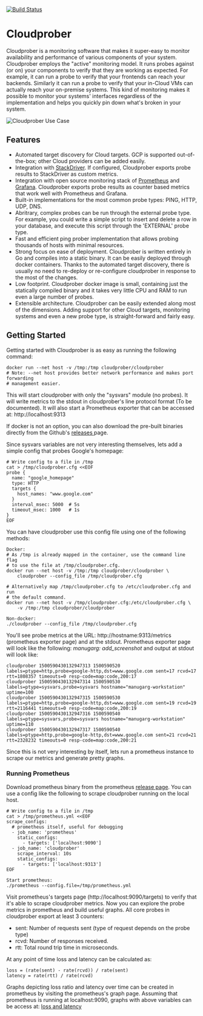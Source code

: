 [![Build
Status](https://travis-ci.org/google/cloudprober.svg?branch=master)](https://travis-ci.org/google/cloudprober)

# Cloudprober

Cloudprober is a monitoring software that makes it super-easy to monitor
availability and performance of various components of your system. Cloudprober
employs the "active" monitoring model. It runs probes against (or on) your
components to verify that they are working as expected. For example, it can run
a probe to verify that your frontends can reach your backends. Similarly it can
run a probe to verify that your in-Cloud VMs can actually reach your on-premise
systems. This kind of monitoring makes it possible to monitor your systems'
interfaces regardless of the implementation and helps you quickly pin down
what's broken in your system.

![Cloudprober Use
Case](https://manugarg.github.io/cloudprober_assets/diagrams/cloudprober_use_case.svg)

## Features

*   Automated target discovery for Cloud targets. GCP is supported
    out-of-the-box; other Cloud providers can be added easily.
*   Integration with [StackDriver](https://cloud.google.com/stackdriver/). If
    configured, Cloudprober exports probe results to StackDriver as custom
    metrics.
*   Integration with open source monitoring stack of
    [Prometheus](http://prometheus.io) and [Grafana](http://grafana.com).
    Cloudprober exports probe results as counter based metrics that work well
    with Prometheus and Grafana.
*   Built-in implementations for the most common probe types: PING, HTTP, UDP,
    DNS.
*   Abritrary, complex probes can be run through the external probe type. For
    example, you could write a simple script to insert and delete a row in your
    database, and execute this script through the 'EXTERNAL' probe type.
*   Fast and efficient ping prober implementation that allows probing thousands
    of hosts with minimal resources.
*   Strong focus on ease of deployment. Cloudprober is written entirely in Go
    and compiles into a static binary. It can be easily deployed through docker
    containers. Thanks to the automated target discovery, there is usually no
    need to re-deploy or re-configure cloudprober in response to the most of the
    changes.
*   Low footprint. Cloudprober docker image is small, containing just the
    statically compiled binary and it takes very little CPU and RAM to run even
    a large number of probes.
*   Extensible architecture. Cloudprober can be easily extended along most of
    the dimensions. Adding support for other Cloud targets, monitoring systems
    and even a new probe type, is straight-forward and fairly easy.

## Getting Started

Getting started with Cloudprober is as easy as running the following command:

```
docker run --net host -v /tmp:/tmp cloudprober/cloudprober
# Note: --net host provides better network performance and makes port forwarding
# management easier.
```

This will start cloudprober with only the "sysvars" module (no probes). It will
write metrics to the stdout in cloudprober's line protocol format (To be
documented). It will also start a Prometheus exporter that can be accessed at:
http://localhost:9313

If docker is not an option, you can also download the pre-built binaries
directly from the Github's [releases
](http://github.com/google/cloudprober/releases) page.

Since sysvars variables are not very interesting themselves, lets add a simple
config that probes Google's homepage:

```shell
# Write config to a file in /tmp
cat > /tmp/cloudprober.cfg <<EOF
probe {
  name: "google_homepage"
  type: HTTP
  targets {
    host_names: "www.google.com"
  }
  interval_msec: 5000  # 5s
  timeout_msec: 1000   # 1s
}
EOF
```

You can have cloudprober use this config file using one of the following
methods:

```shell
Docker:
# As /tmp is already mapped in the container, use the command line flag
# to use the file at /tmp/cloudprober.cfg.
docker run --net host -v /tmp:/tmp cloudprober/cloudprober \
    cloudprober --config_file /tmp/cloudprober.cfg

# Alternatively map /tmp/cloudprober.cfg to /etc/cloudprober.cfg and run
# the default command.
docker run --net host -v /tmp/cloudprober.cfg:/etc/cloudprober.cfg \
    -v /tmp:/tmp cloudprober/cloudprober

Non-docker:
./cloudprober --config_file /tmp/cloudprober.cfg
```

You'll see probe metrics at the URL: http://hostname:9313/metrics (prometheus
exporter page) and at the stdout. Prometheus exporter page will look like the
following: _manugarg: add_screenshot_ and output at stdout will look like:

```
cloudprober 1500590430132947313 1500590520 labels=ptype=http,probe=google-http,dst=www.google.com sent=17 rcvd=17 rtt=1808357 timeouts=0 resp-code=map:code,200:17
cloudprober 1500590430132947314 1500590530 labels=ptype=sysvars,probe=sysvars hostname="manugarg-workstation" uptime=100
cloudprober 1500590430132947315 1500590530 labels=ptype=http,probe=google-http,dst=www.google.com sent=19 rcvd=19 rtt=2116441 timeouts=0 resp-code=map:code,200:19
cloudprober 1500590430132947316 1500590540 labels=ptype=sysvars,probe=sysvars hostname="manugarg-workstation" uptime=110
cloudprober 1500590430132947317 1500590540 labels=ptype=http,probe=google-http,dst=www.google.com sent=21 rcvd=21 rtt=2328232 timeouts=0 resp-code=map:code,200:21
```

Since this is not very interesting by itself, lets run a prometheus instance to
scrape our metrics and generate pretty graphs.

### Running Prometheus

Download prometheus binary from the prometheus [release
page](https://prometheus.io/download/). You can use a config like the following
to scrape cloudprober running on the local host.

```shell
# Write config to a file in /tmp
cat > /tmp/prometheus.yml <<EOF
scrape_configs:
  # prometheus itself, useful for debugging
  - job_name: 'prometheus'
    static_configs:
      - targets: ['localhost:9090']
  - job_name: 'cloudprober'
    scrape_interval: 10s
    static_configs:
      - targets: ['localhost:9313']
EOF

Start prometheus:
./prometheus --config.file=/tmp/prometheus.yml
```

Visit prometheus's targets page (http://localhost:9090/targets) to verify that
it's able to scrape cloudprober metrics. Now you can explore the probe metrics
in prometheus and build useful graphs. All core probes in cloudprober export
at least 3 counters:

  * sent: Number of requests sent (type of request depends on the probe type)
  * rcvd: Number of responses received.
  * rtt:  Total round trip time in microseconds.

At any point of time loss and latency can be calculated as:

```
loss = (rate(sent) - rate(rcvd)) / rate(sent)
latency = rate(rtt) / rate(rcvd)
```

Graphs depicting loss ratio and latency over time can be created in prometheus
by visiting the prometheus's graph page. Assuming that prometheus is running at
localhost:9090, graphs with above variables can be access at: [loss and latency
](http://localhost:9090/graph?g0.range_input=1h&g0.expr=(rate(sent%5B1m%5D)+-+rate(rcvd%5B1m%5D))+%2F+rate(sent%5B1m%5D)&g0.tab=0&g1.range_input=1h&g1.expr=rate(rtt%5B1m%5D)+%2F+rate(rcvd%5B1m%5D)+%2F+1000&g1.tab=0)

